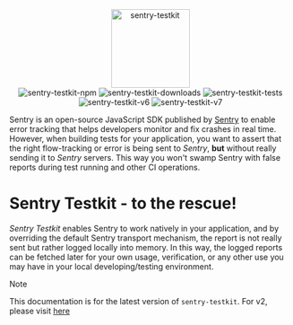 <div style="text-align: center;">
    <img alt="sentry-testkit" src="./logo/Sentry_github.svg" style="height: 140px;">
</div>
<div style="text-align: center;">
    <img alt="sentry-testkit-npm" src="https://img.shields.io/npm/v/sentry-testkit.svg">
    <img alt="sentry-testkit-downloads" src="https://img.shields.io/npm/dm/sentry-testkit.svg">
    <img alt="sentry-testkit-tests" src="https://github.com/zivl/sentry-testkit/workflows/Test/badge.svg">
    <img alt="sentry-testkit-v6" src="https://img.shields.io/badge/Compatible%20with%20Sentry-v6-blue">
    <img alt="sentry-testkit-v7" src="https://img.shields.io/badge/Compatible%20with%20Sentry-v7-blue">
</div>



Sentry is an open-source JavaScript SDK published by [Sentry](https://sentry.io/welcome/) to enable error tracking that helps developers monitor and fix crashes in real time.<br>
However, when building tests for your application, you want to assert that the right flow-tracking or error is being sent to *Sentry*, **but** without really sending it to *Sentry* servers. This way you won't swamp Sentry with false reports during test running and other CI operations.

# Sentry Testkit - to the rescue!
*Sentry Testkit* enables Sentry to work natively in your application, and by overriding the default Sentry transport mechanism, the report is not really sent but rather logged locally into memory. In this way, the logged reports can be fetched later for your own usage, verification, or any other use you may have in your local developing/testing environment.

> [!NOTE]
> This documentation is for the latest version of `sentry-testkit`. For v2, please visit [here](https://github.com/zivl/sentry-testkit/tree/v2.x/docs/api)

